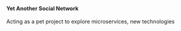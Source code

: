 #### Yet Another Social Network

Acting as a pet project to explore microservices, new technologies
